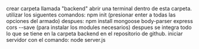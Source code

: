 crear carpeta llamada "backend" 
abrir una terminal dentro de esta carpeta.
utilizar los siguentes comandos:
  npm init
(presionar enter a todas las opciones del armado)
despues:
  npm install mongoose body-parser express cors --save 
(para instalar los modules necesarios)
despues se integra todo lo que se tiene en la carpeta backend en el repositorio de github.
iniciar servidor con el comando: node server.js

